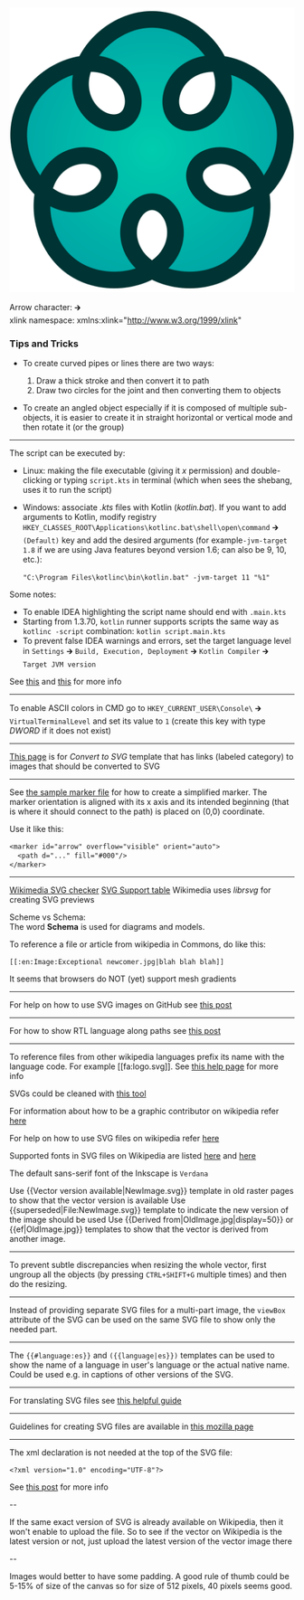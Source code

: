 ![logo](./symbol/2-optimized.svg)

Arrow character: 🡲  
xlink namespace: xmlns:xlink="http://www.w3.org/1999/xlink"

### Tips and Tricks

 - To create curved pipes or lines there are two ways:
     1. Draw a thick stroke and then convert it to path
     2. Draw two circles for the joint and then converting them to objects

 - To create an angled object especially if it is composed of multiple sub-objects, it is
   easier to create it in straight horizontal or vertical mode and then rotate it (or the group)

---

The script can be executed by:
  - Linux: making the file executable (giving it *x* permission) and double-clicking or
    typing `script.kts` in terminal (which when sees the shebang, uses it to run the script)
  - Windows: associate *.kts* files with Kotlin (*kotlin.bat*).
    If you want to add arguments to Kotlin, modify registry
    `HKEY_CLASSES_ROOT\Applications\kotlinc.bat\shell\open\command` 🡲 `(Default)` key
    and add the desired arguments (for example`-jvm-target 1.8` if we are using Java features beyond version 1.6; can also be 9, 10, etc.):

    `"C:\Program Files\kotlinc\bin\kotlin.bat" -jvm-target 11 "%1"`

Some notes:
  - To enable IDEA highlighting the script name should end with `.main.kts`
  - Starting from 1.3.70, `kotlin` runner supports scripts the same way as
    `kotlinc -script` combination: `kotlin script.main.kts`
  - To prevent false IDEA warnings and errors, set the target language level in
    `Settings` 🡲 `Build, Execution, Deployment` 🡲 `Kotlin Compiler` 🡲 `Target JVM version`

See [this](https://stackoverflow.com/a/7574585) and [this](https://superuser.com/q/361816) for more info

---

To enable ASCII colors in CMD go to `HKEY_CURRENT_USER\Console\` 🡲 `VirtualTerminalLevel`
and set its value to `1` (create this key with type *DWORD* if it does not exist)

---

[This page](https://commons.wikimedia.org/wiki/Template:Convert_to_SVG) is for *Convert to SVG* template that has links (labeled category) to images that should be converted to SVG

---

See [the sample marker file](marker.svg) for how to create a simplified marker.
The marker orientation is aligned with its x axis and its intended beginning
(that is where it should connect to the path) is placed on (0,0) coordinate.

Use it like this:

    <marker id="arrow" overflow="visible" orient="auto">
      <path d="..." fill="#000"/>
    </marker>

---

[Wikimedia SVG checker](https://commons.wikimedia.org/wiki/Commons:Commons_SVG_Checker)
[SVG Support table](https://razrfalcon.github.io/resvg-test-suite/svg-support-table.html)
Wikimedia uses *librsvg* for creating SVG previews

Scheme vs Schema:  
The word **Schema** is used for diagrams and models.

To reference a file or article from wikipedia in Commons, do like this:

    [[:en:Image:Exceptional newcomer.jpg|blah blah blah]]

It seems that browsers do NOT (yet) support mesh gradients

---

For help on how to use SVG images on GitHub see [this post](https://stackoverflow.com/q/13808020)

---

For how to show RTL language along paths see [this post](https://stackoverflow.com/q/24849981/)

---

To reference files from other wikipedia languages prefix its name with the language code.
For example [[fa:logo.svg]]. See [this help page](https://en.wikipedia.org/wiki/Help:Interlanguage_links) for more info

SVGs could be cleaned with [this tool](https://github.com/RazrFalcon/svgcleaner)

For information about how to be a graphic contributor on wikipedia refer [here](https://en.wikipedia.org/wiki/Wikipedia:Graphics_Lab)

For help on how to use SVG files on wikipedia refer [here](https://commons.wikimedia.org/wiki/Help:SVG)

Supported fonts in SVG files on Wikipedia are listed [here](https://meta.wikimedia.org/wiki/SVG_fonts)
and [here](https://en.wikipedia.org/wiki/Wikipedia:Typography)

The default sans-serif font of the Inkscape is `Verdana`

Use {{Vector version available|NewImage.svg}} template in old raster pages to show that the vector version is available
Use {{superseded|File:NewImage.svg}} template to indicate the new version of the image should be used
Use {{Derived from|OldImage.jpg|display=50}} or {{ef|OldImage.jpg}} templates to show that the vector is derived from another image.

---

To prevent subtle discrepancies when resizing the whole vector,
first ungroup all the objects (by pressing `CTRL+SHIFT+G` multiple times)
and then do the resizing.

---

Instead of providing separate SVG files for a multi-part image, the `viewBox` attribute
of the SVG can be used on the same SVG file to show only the needed part.

---

The `{{#language:es}}` and `({{language|es}})` templates can be used to show the name of a language
in user's language or the actual native name.
Could be used e.g. in captions of other versions of the SVG.

---

For translating SVG files see [this helpful guide](https://commons.wikimedia.org/wiki/Commons:Translation_possible/Learn_more)

---

Guidelines for creating  SVG files are available in [this mozilla page](https://developer.mozilla.org/en-US/docs/Mozilla/Developer_guide/SVG_Guidelines)

---

The xml declaration is not needed at the top of the SVG file:

    <?xml version="1.0" encoding="UTF-8"?>

See [this post](https://stackoverflow.com/q/38169475) for more info

--

If the same exact version of SVG is already available on Wikipedia, then it
won't enable to upload the file. So to see if the vector on Wikipedia is the
latest version or not, just upload the latest version of the vector image there

--

Images would better to have some padding. A good rule of thumb could be 5-15% of
size of the canvas so for size of 512 pixels, 40 pixels seems good.
